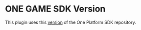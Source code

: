 # ONE GAME SDK Version

This plugin uses this [version](https://git.i3d.net/one/ardentblue/one-game-sdk/-/commit/9f7c41d8c90d64711d2176d98857550da1a04a36) of the One Platform SDK repository.
